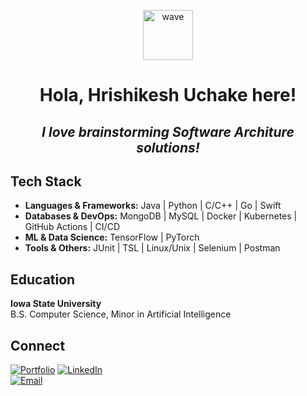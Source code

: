 <p align="center">
  <img src="https://media.giphy.com/media/hvRJCLFzcasrR4ia7z/giphy.gif" width="80" alt="wave"/>
</p>

<h1 align="center">Hola, Hrishikesh Uchake here!</a> </h1>

<div align="center">
  <h2><i>I love brainstorming Software Architure solutions!</i></h2>
</div>



## Tech Stack

- **Languages & Frameworks:** Java | Python | C/C++ | Go | Swift
- **Databases & DevOps:** MongoDB | MySQL | Docker | Kubernetes | GitHub Actions | CI/CD
- **ML & Data Science:** TensorFlow | PyTorch 
- **Tools & Others:**  JUnit | TSL | Linux/Unix | Selenium | Postman



## Education

**Iowa State University**  
B.S. Computer Science, Minor in Artificial Intelligence



## Connect

[![Portfolio](https://img.shields.io/badge/Portfolio-hrishikeshu.vercel.app-black?style=flat-square&logo=vercel)](https://hrishikeshu.vercel.app/) 
[![LinkedIn](https://img.shields.io/badge/LinkedIn-Connect-blue?logo=linkedin)](https://linkedin.com/in/hrishikeshUchake21)  
[![Email](https://img.shields.io/badge/Email-%20gmail-red?logo=gmail)](mailto:uchakeh@gmail.com)
